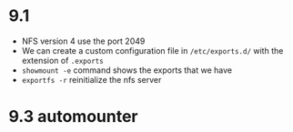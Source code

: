 # 9.1 #

* NFS version 4 use the port 2049
* We can create a custom configuration file in `/etc/exports.d/` with the extension of `.exports`
* `showmount -e` command shows the exports that we have
* `exportfs -r` reinitialize the nfs server

# 9.3 automounter #
